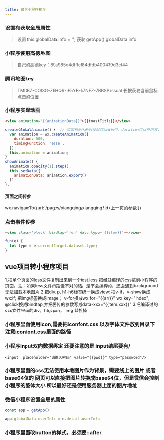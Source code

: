 ```yaml
---
title: 微信小程序相关
---
```


### 设置和获取全局属性
>设置
  this.globalData.info = '';
>获取
  getApp().globalData.info


### 小程序使用高德地图
> 自己的高德key：89a985e4dfffcf84dfdb400439d3cf44

### 腾讯地图key
> TMDBZ-COI3G-ZRHQR-IF5YB-57NFZ-7BBSP
> issual 长按获取当前鼠标点击的位置

### 小程序实现动画
```html
<view animation="{{animationData}}">{{toastTitle}}</view>
```

```js
createGlobalAnimate() {  // 页面初始化的时候就可以去执行，duration可以不用写，在step里面可以加
  var animation = wx.createAnimation({
    duration: 500,
    timingFunction: 'ease',
  });
  this.animation = animation;
}
showAnimate() {
  animation.opacity(1).step();
  this.setData({
    animationData: animation.export()
  });
},
```

#### 页面之间传参
  wx.navigateTo({url:'/pages/xiangqing/xiangqing?id=上一页的参数'})


### 点击事件传参
```html
<view class='block' bindtap='fun' data-type='{{item}}'></view>
```

```js
fun(e) {
  let type = e.currentTarget.dataset.type;
}
```
## vue项目转小程序项目
1.把单个页面的less文件复制出来到一个test.less  把经过编译的css拿到小程序的页面，注：如果less文件的路径不对的话，是不会编译的，还会遇到background无法加载本地图片
2.把div, p, h1-h6标签统一换成view;  把v-if，v-show换成wx:if; 把img标签换成image； v-for换成wx:for="{{arr}}" wx:key="index"; @click换成bindtap,并把要传的参数写成data-xxx="{{item.xxx}}" 
3.把编译过的css文件里面的div，h5,span， img 替换掉 
### 小程序里面使用icon,需要把iconfont.css 以及字体文件放到目录下   注意iconfont.css里面的路径

### 小程序input双向数据绑定  还要注意的是  input结尾要有/
```
<input  placeholder="请输入密码" value="{{pwd}}" type="password"/>
```

### 小程序里面的css无法使用本地图片作为背景，需要线上的图片   或者base64位的 网页可以直接把图片转换成base64位，但是微信会控制小程序的整体大小   所以最好还是使用服务器上面的图片地址

### 微信小程序设置全局的属性
```js
const app = getApp()

app.globalData.userInfo = e.detail.userInfo
```

### 小程序里面改button的样式，必须要::after



